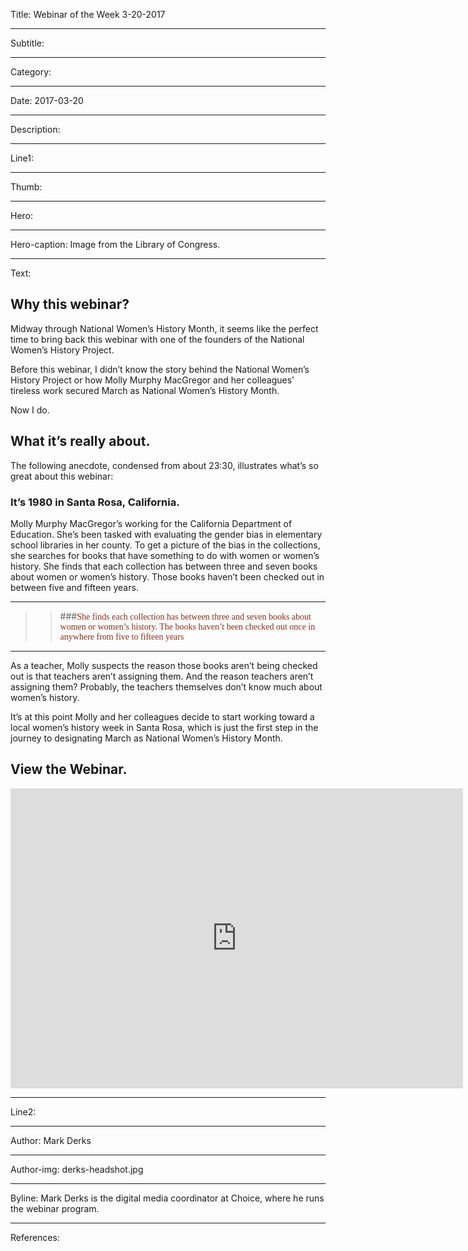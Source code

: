 Title: Webinar of the Week 3-20-2017

----

Subtitle: 

----

Category: 

----

Date: 2017-03-20

----

Description: 

----

Line1: 

----

Thumb: 

----

Hero: 

----

Hero-caption: Image from the Library of Congress.

----

Text: 

## Why this webinar?
Midway through National Women’s History Month, it seems like the perfect time to bring back this webinar with one of the founders of the National Women’s History Project.

Before this webinar, I didn’t know the story behind the National Women’s History Project or how Molly Murphy MacGregor and her colleagues’ tireless work secured March as National Women’s History Month. 

Now I do. 


## What it’s really about.
The following anecdote, condensed from about 23:30, illustrates what’s so great about this webinar:
 
### It’s 1980 in Santa Rosa, California. 

Molly Murphy MacGregor’s working for the California Department of Education. She’s been tasked with evaluating the gender bias in elementary school libraries in her county. To get a picture of the bias in the collections, she searches for books that have something to do with women or women’s history. She finds that each collection has between three and seven books about women or women’s history. Those books haven’t been checked out  in between five and fifteen years.
*****
>>###<font face="Magneto, Georgia, serif" color="#882d19" >She finds each collection has between three and seven books about women or women’s history. The books haven’t been checked out once in anywhere from five to fifteen years</font>

*****
As a teacher, Molly suspects the reason those books aren’t being checked out is that teachers aren’t assigning them. And the reason teachers aren’t assigning them? Probably, the teachers themselves don’t know much about women’s history. 
 
It’s at this point Molly and her colleagues decide to start working toward a local women’s history week in Santa Rosa, which is just the first step in the journey to designating March as National Women’s History Month.


## View the Webinar.

<iframe width="724" height="480" src="https://www.youtube.com/embed/BRR9ROFjhKI" frameborder="0" allowfullscreen></iframe>

----

Line2: 

----

Author: Mark Derks

----

Author-img: derks-headshot.jpg

----

Byline: Mark Derks is the digital media coordinator at Choice, where he runs the webinar program.

----

References: 